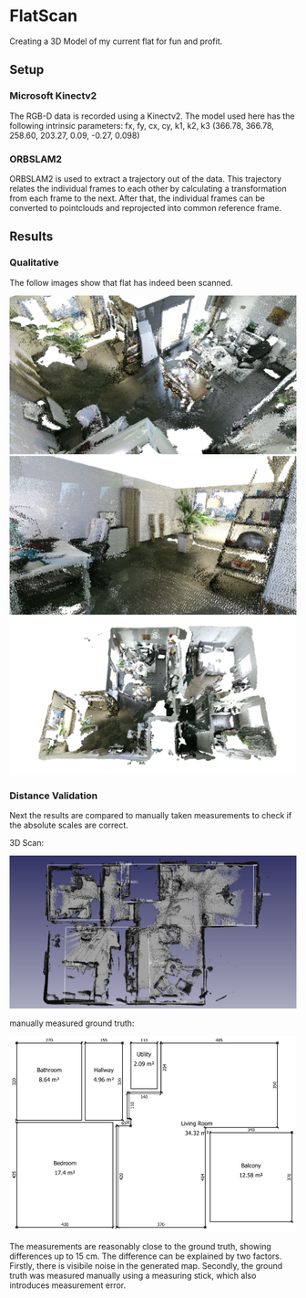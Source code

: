 # FlatScan
Creating a 3D Model of my current flat for fun and profit.

## Setup
### Microsoft Kinectv2
The RGB-D data is recorded using a Kinectv2.
The model used here has the following intrinsic parameters:
	fx, fy, cx, cy, k1, k2, k3
	(366.78, 366.78, 258.60, 203.27, 0.09, -0.27, 0.098)

### ORBSLAM2
ORBSLAM2 is used to extract a trajectory out of the data. 
This trajectory relates the individual frames to each other by calculating a transformation from each frame to the next. 
After that, the individual frames can be converted to pointclouds and reprojected into common reference frame.

## Results
### Qualitative
The follow images show that flat has indeed been scanned.

<img src="media/air2.png" alt="drawing" width="600"/>
<img src="media/desk1.png" alt="drawing" width="600"/>
<img src="media/air1.png" alt="drawing" width="600"/>

### Distance Validation
Next the results are compared to manually taken measurements to check if the 
absolute scales are correct.

3D Scan:

<img src="media/measure.png" alt="drawing" width="600"/>

manually measured ground truth:

<img src="media/measure_gt.PNG" alt="drawing" width="600"/>

The measurements are reasonably close to the ground truth, showing differences up to 15 cm.
The difference can be explained by two factors. Firstly, there is visibile noise in the generated map. Secondly, the ground truth was measured manually using a measuring stick, which also introduces measurement error.